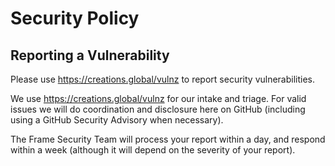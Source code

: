 # Security Policy

## Reporting a Vulnerability

Please use https://creations.global/vulnz to report security vulnerabilities.

We use https://creations.global/vulnz for our intake and triage. For valid issues we will do
coordination and disclosure here on GitHub (including using a GitHub Security
Advisory when necessary).

The Frame Security Team will process your report within a day, and respond
within a week (although it will depend on the severity of your report).